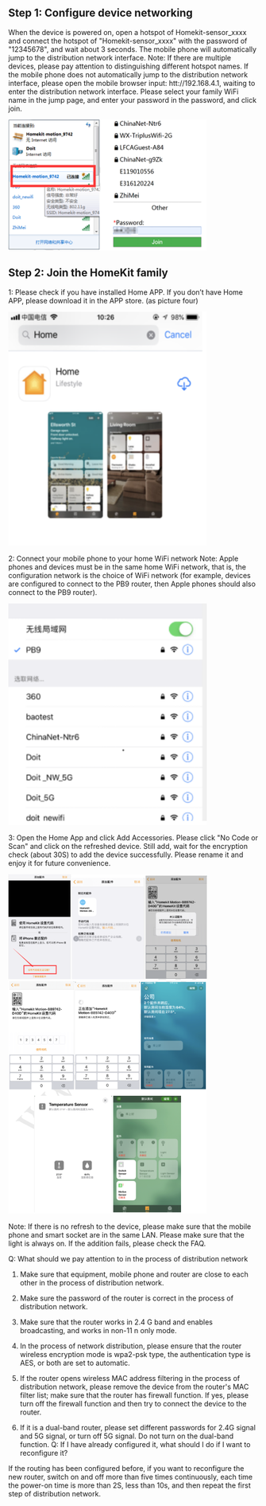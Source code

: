 ## Step 1: Configure device networking
When the device is powered on, open a hotspot of Homekit-sensor_xxxx and connect the hotspot of "Homekit-sensor_xxxx" with the password of "12345678", and wait about 3 seconds. The mobile phone will automatically jump to the distribution network interface. Note: If there are multiple devices, please pay attention to distinguishing different hotspot names.
If the mobile phone does not automatically jump to the distribution network interface, please open the mobile browser input: htt://192.168.4.1, waiting to enter the distribution network interface. Please select your family WiFi name in the jump page, and enter your password in the password, and click join.

<img src="../README_IMAGE/3.png" width="400" />

## Step 2: Join the HomeKit family
1: Please check if you have installed Home APP.
If you don’t have Home APP, please download it in the APP store. (as picture four)

<img src="../README_IMAGE/4.png" width="400" />

2: Connect your mobile phone to your home WiFi network
Note: Apple phones and devices must be in the same home WiFi network, that is, the configuration network is the choice of WiFi network (for example, devices are configured to connect to the PB9 router, then Apple phones should also connect to the PB9 router).

<img src="../README_IMAGE/5.png" width="400" />

3: Open the Home App and click Add Accessories. Please click "No Code or Scan" and click on the refreshed device. Still add, wait for the encryption check (about 30S) to add the device successfully. Please rename it and enjoy it for future convenience.

<img src="../README_IMAGE/6.png" width="400" />
<img src="../README_IMAGE/7.png" width="400" />

Note: If there is no refresh to the device, please make sure that the mobile phone and smart socket are in the same LAN. Please make sure that the light is always on. If the addition fails, please check the FAQ.

Q: What should we pay attention to in the process of distribution network
1. Make sure that equipment, mobile phone and router are close to each other in the process of distribution network.

2. Make sure the password of the router is correct in the process of distribution network.

3. Make sure that the router works in 2.4 G band and enables broadcasting, and works in non-11 n only mode.

4. In the process of network distribution, please ensure that the router wireless encryption mode is wpa2-psk type, the authentication type is AES, or both are set to automatic.

5. If the router opens wireless MAC address filtering in the process of distribution network, please remove the device from the router's MAC filter list; make sure that the router has firewall function. If yes, please turn off the firewall function and then try to connect the device to the router.

6. If it is a dual-band router, please set different passwords for 2.4G signal and 5G signal, or turn off 5G signal. Do not turn on the dual-band function.
Q: If I have already configured it, what should I do if I want to reconfigure it?

If the routing has been configured before, if you want to reconfigure the new router, switch on and off more than five times continuously, each time the power-on time is more than 2S, less than 10s, and then repeat the first step of distribution network.
